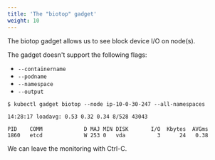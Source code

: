 ```yaml
---
title: 'The "biotop" gadget'
weight: 10
---
```


The biotop gadget allows us to see block device I/O on node(s).

The gadget doesn't support the following flags:
 * `--containername`
 * `--podname`
 * `--namespace`
 * `--output`

```
$ kubectl gadget biotop --node ip-10-0-30-247 --all-namespaces

14:28:17 loadavg: 0.53 0.32 0.34 8/528 43043

PID    COMM             D MAJ MIN DISK       I/O  Kbytes  AVGms
1860   etcd             W 253 0   vda          3      24   0.38
```

We can leave the monitoring with Ctrl-C.
